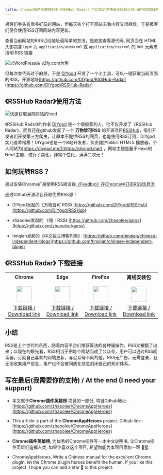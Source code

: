 ```yaml
---
title: Chrome插件英雄榜098《RSSHub Radar》可以帮助你快速发现和订阅当前网站RSS的浏览器扩展
---
```




极客们手头有很多好玩的网站，但每天挨个打开网站去看内容又很麻烦，于是极客们便会使用RSS订阅网站内容更新。



查看当前网站的RSS订阅地址最简单的方法，是直接查看源代码,  网页会在 HTML 头部包含 type 为 `application/atom+xml` 或 `application/rss+xml` 的 link 元素来指明 RSS 链接

![以WordPress站 v2fy.com为例](https://cdn.fangyuanxiaozhan.com/assets/1614734878013sTpHGB81.png)



但每次查代码过于麻烦，于是 [DIYgod](https://github.com/DIYgod/) 开发了一个小工具，可以一键获取当前页面的RSS，开源地址[https://github.com/DIYgod/RSSHub-Radar](https://github.com/DIYgod/RSSHub-Radar)



## 《RSSHub Radar》使用方法



![快速获取当前网站的feed](https://cdn.fangyuanxiaozhan.com/assets/1614735419622dCSmRZC4.gif)



《RSSHub Radar》的作者 [DIYgod](https://github.com/DIYgod/) 是一个很极客的人，他不仅开发了《RSSHub Radar》，而且还在gtihub发起了一个 **万物皆可RSS** 的开源项目[RSSHub](https://github.com/DIYgod/RSSHub)，吸引开发者们开发第三方爬虫，让原本不提供RSS的网页，也能使用RSS订阅，DIYgod实乃吾辈楷模！DIYgod也是一个B站开发者，负责维护bilibili HTML5 播放器，个人网站为[https://diygod.me/](https://diygod.me/) ，网站主题是基于Hexo的NexT主题，进行了美化，非常个性化，满满二次元！



## 如何玩转RSS？



通过安装Chrome扩展使用RSS阅读器[《Feedbro》在Chrome中订阅RSS信息流](https://www.v2fy.com/p/096-feedbro-2021-02-27/)



通过Github开源项目获取优质RSS源：

- DIYgod发起的《万物皆可 RSS》  [https://github.com/DIYgod/RSSHub](https://github.com/DIYgod/RSSHub)

- zhaoolee发起的 《嘎！RSS》 [https://github.com/zhaoolee/garss](https://github.com/zhaoolee/garss)

- timqian发起的《中文独立博客列表》 [https://github.com/timqian/chinese-independent-blogs](https://github.com/timqian/chinese-independent-blogs)





## 《RSSHub Radar》 下载链接

<table style="table-layout: fixed;">
<tbody>
<tr>
<td><div style="text-align: center;"><div style="font-weight: bold">Chrome</div><br/><div><img  style="width:50px; height:auto;" src="https://www.v2fy.com/asset/0i/ChromeAppHeroes/page/001_markdown_here.assets/chromeappheroes-chrome-icon.png"/></div></div></td>
<td><div style="text-align: center;" ><div style="font-weight: bold">Edge</div><br/><div><img style="width:50px; height:auto;" src="https://www.v2fy.com/asset/0i/ChromeAppHeroes/page/001_markdown_here.assets/chromeappheroes-edge-icon.png"/></div></div></td>
<td><div style="text-align: center;" ><div style="font-weight: bold">FireFox</div><br/><div><img  style="width:50px; height:auto;" src="https://www.v2fy.com/asset/0i/ChromeAppHeroes/page/001_markdown_here.assets/chromeappheroes-firefox-icon.png"/></div></div></td>
<td><div style="text-align: center;" ><div style="font-weight: bold">离线安装包</div><br/><div><img  style="width:50px; height:auto;" src="https://www.v2fy.com/asset/0i/ChromeAppHeroes/page/001_markdown_here.assets/chromeappheroes-github-download.png"/></div></div></td>
</tr>
<tr>
<td>
<div style="text-align: center;">
<a  href="https://chrome.google.com/webstore/detail/rsshub-radar/kefjpfngnndepjbopdmoebkipbgkggaa">下载链接 / Download link</a>
</div>
</td>
<td>
<div style="text-align: center;">
<a href="https://microsoftedge.microsoft.com/addons/detail/rsshub-radar/gangkeiaobmjcjokiofpkfpcobpbmnln">下载链接 / Download link</a>
</div>
</td>
<td>
<div style="text-align: center;">
<a href="https://addons.mozilla.org/zh-CN/firefox/addon/rsshub-radar/">下载链接 / Download link</a>
</div>
</td>
<td>
<div style="text-align: center;"><a  href="https://cdn.jsdelivr.net/gh/zhaoolee/ChromeAppHeroes/backup/098-rsshub-radar.zip">下载链接 / Download link</a></div>
</td>
</tr>
</tbody>
</table>


## 小结



RSS是上个世代的东西，随着内容平台们推荐算法的各种骚操作，RSS又被翻了出来；以现在的眼光看，RSS相当于把每个网站当成了公众号，用户可以通过RSS阅读器，订阅自己喜欢的网站更新，与公众号不同的是，RSS无广告，无需登录，且无法收集用户信息，用户也不会被同质化信息封闭自己的知识体系。





## 写在最后(我需要你的支持) / At the end (I need your support)

- 本文属于**Chrome插件英雄榜** 项目的一部分, 项目Github地址: [https://github.com/zhaoolee/ChromeAppHeroes](https://github.com/zhaoolee/ChromeAppHeroes)


- This article is part of the **ChromeAppHeroes** project. Github link : [https://github.com/zhaoolee/ChromeAppHeroes](https://github.com/zhaoolee/ChromeAppHeroes) 

- **Chrome插件英雄榜**, 为优秀的Chrome插件写一本中文说明书, 让Chrome插件英雄们造福人类, 如果你喜欢这个项目, 希望你能为本项目添加一颗 🌟星.

- ChromeAppHeroes, Write a Chinese manual for the excellent Chrome plugin, let the Chrome plugin heroes benefit the human, If you like this project, I hope you can add a star 🌟 to this project.

